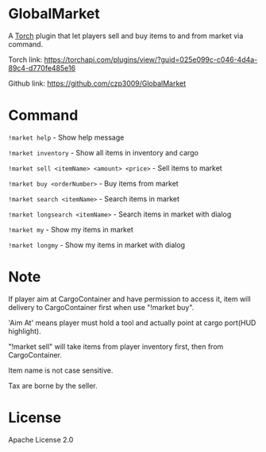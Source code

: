 ﻿# GlobalMarket
A [Torch](https://torchapi.com/) plugin that let players sell and buy items to and from market via command.

Torch link: https://torchapi.com/plugins/view/?guid=025e099c-c046-4d4a-89c4-d770fe485e16

Github link: https://github.com/czp3009/GlobalMarket

# Command
`!market help` - Show help message

`!market inventory` - Show all items in inventory and cargo

`!market sell <itemName> <amount> <price>` - Sell items to market

`!market buy <orderNumber>` - Buy items from market

`!market search <itemName>` - Search items in market

`!market longsearch <itemName>` - Search items in market with dialog

`!market my` - Show my items in market

`!market longmy` - Show my items in market with dialog

# Note
If player aim at CargoContainer and have permission to access it, item will delivery to CargoContainer first when use "!market buy".

'Aim At' means player must hold a tool and actually point at cargo port(HUD highlight).

"!market sell" will take items from player inventory first, then from CargoContainer.

Item name is not case sensitive.

Tax are borne by the seller.

# License
Apache License 2.0
